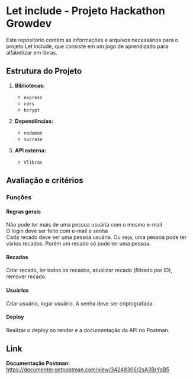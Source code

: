 # Let include - Projeto Hackathon Growdev

Este repositório contém as informações e arquivos necessários para o projeto Let include, que consiste em um jogo de aprendizado para alfabetizar em libras.

## Estrutura do Projeto

1. **Bibliotecas:**
    - `express`
    - `cors`
    - `bcrypt`

2. **Dependências:**
    - `nodemon`
    - `sucrase`

3. **API externa:**
    - `Vlibras`


## Avaliação e critérios

### Funções
#### Regras gerais
Não pode ter mais de uma pessoa usuária com o mesmo e-mail   
O login deve ser feito com e-mail e senha   
Cada recado deve ser uma pessoa usuária. Ou seja, uma pessoa pode ter vários recados. Porém um recado só pode ter uma pessoa.

#### Recados
Criar recado, ler todos os recados, atualizar recado (filtrado por ID), remover recado.   

#### Usuários
Criar usuário, logar usuário. A senha deve ser criptografada.

#### Deploy
Realizar o deploy no render e a documentação da API no Postman.

## Link

**Documentação Postman:**   
https://documenter.getpostman.com/view/34248306/2sA3BrYqB5